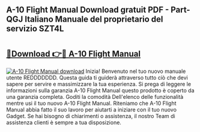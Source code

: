 ## A-10 Flight Manual Download gratuit PDF - Part-QGJ Italiano Manuale del proprietario del servizio SZT4L

# <h2><a href="http://dfclw55.blite.top/?on=A-10+Flight+Manual">🔗Download 👉🔴 A-10 Flight Manual</a></h2>

[![A-10 Flight Manual download](https://i.imgur.com/lujVjoI.png)](http://dfclw55.blite.top/?on=A-10+Flight+Manual)
Inizia! Benvenuto nel tuo nuovo manuale utente REDDDDDDD. Questa guida ti guiderà attraverso tutto ciò che devi sapere per servire e massimizzare la tua esperienza. Si prega di leggere le informazioni sulla garanzia A-10 Flight Manual questo prodotto è coperto da una garanzia completa. Goditi la comodità Dell'elenco delle funzionalità mentre usi il tuo nuovo A-10 Flight Manual. Riteniamo che A-10 Flight Manual abbia fatto il suo lavoro per aiutarti a iniziare con il tuo nuovo Gadget. Se hai bisogno di chiarimenti o assistenza, il nostro Team di assistenza clienti è sempre a tua disposizione.

